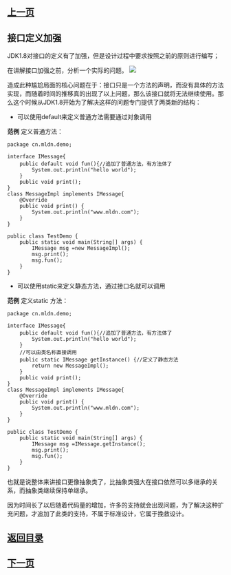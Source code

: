 ## [上一页](course20)
## 接口定义加强

JDK1.8对接口的定义有了加强，但是设计过程中要求按照之前的原则进行编写；

在讲解接口加强之前，分析一个实际的问题。
![](http://ww4.sinaimg.cn/large/0060lm7Tly1fn12nsrnxqj30vf0hi7bj.jpg)

造成此种尴尬局面的核心问题在于：接口只是一个方法的声明，而没有具体的方法实现，而随着时间的推移真的出现了以上问题，那么该接口就将无法继续使用。那么这个时候从JDK1.8开始为了解决这样的问题专门提供了两类新的结构：

- 可以使用default来定义普通方法需要通过对象调用

**范例** 定义普通方法：

	package cn.mldn.demo;
	
	interface IMessage{
		public default void fun(){//追加了普通方法，有方法体了
			System.out.println("hello world");
		}
		public void print();
	}
	class MessageImpl implements IMessage{
		@Override
		public void print() {
			System.out.println("www.mldn.com");
		}
	}
	
	public class TestDemo {
		public static void main(String[] args) {
			IMessage msg =new MessageImpl();
			msg.print();
			msg.fun();
		}
	}


- 可以使用static来定义静态方法，通过接口名就可以调用

**范例** 定义static 方法：

	package cn.mldn.demo;
	
	interface IMessage{
		public default void fun(){//追加了普通方法，有方法体了
			System.out.println("hello world");
		}
		//可以由类名称直接调用
		public static IMessage getInstance() {//定义了静态方法
			return new MessageImpl();
		}
		public void print();
	}
	class MessageImpl implements IMessage{
		@Override
		public void print() {
			System.out.println("www.mldn.com");
		}
	}
	
	public class TestDemo {
		public static void main(String[] args) {
			IMessage msg =IMessage.getInstance();
			msg.print();
			msg.fun();
		}
	}

也就是说整体来讲接口更像抽象类了，比抽象类强大在接口依然可以多继承的关系，而抽象类继续保持单继承。

因为时间长了以后随着代码量的增加，许多的支持就会出现问题，为了解决这种扩充问题，才追加了此类的支持，不属于标准设计，它属于挽救设计。



## [返回目录](https://wuchengcheng110120.github.io/aliyunjava3/list)
## [下一页](course22)
